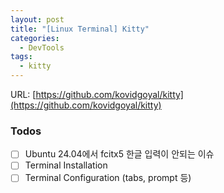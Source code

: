 ```yaml
---
layout: post
title: "[Linux Terminal] Kitty"
categories:
  - DevTools
tags:
  - kitty
---
```

URL: [https://github.com/kovidgoyal/kitty](https://github.com/kovidgoyal/kitty)

### Todos
- [ ] Ubuntu 24.04에서 fcitx5 한글 입력이 안되는 이슈
- [ ] Terminal Installation
- [ ] Terminal Configuration (tabs, prompt 등)
